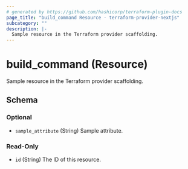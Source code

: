 ```yaml
---
# generated by https://github.com/hashicorp/terraform-plugin-docs
page_title: "build_command Resource - terraform-provider-nextjs"
subcategory: ""
description: |-
  Sample resource in the Terraform provider scaffolding.
---
```


# build_command (Resource)

Sample resource in the Terraform provider scaffolding.



<!-- schema generated by tfplugindocs -->
## Schema

### Optional

- `sample_attribute` (String) Sample attribute.

### Read-Only

- `id` (String) The ID of this resource.


